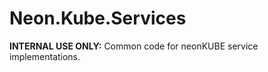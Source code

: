 ﻿Neon.Kube.Services
==================

**INTERNAL USE ONLY:** Common code for neonKUBE service implementations.